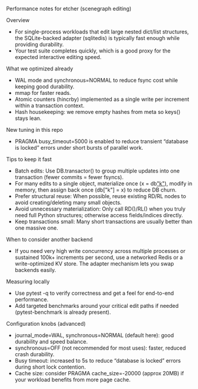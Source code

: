 Performance notes for etcher (scenegraph editing)

Overview
- For single-process workloads that edit large nested dict/list structures, the SQLite-backed adapter (sqlitedis) is typically fast enough while providing durability.
- Your test suite completes quickly, which is a good proxy for the expected interactive editing speed.

What we optimized already
- WAL mode and synchronous=NORMAL to reduce fsync cost while keeping good durability.
- mmap for faster reads.
- Atomic counters (hincrby) implemented as a single write per increment within a transaction context.
- Hash housekeeping: we remove empty hashes from meta so keys() stays lean.

New tuning in this repo
- PRAGMA busy_timeout=5000 is enabled to reduce transient “database is locked” errors under short bursts of parallel work.

Tips to keep it fast
- Batch edits: Use DB.transactor() to group multiple updates into one transaction (fewer commits = fewer fsyncs).
- For many edits to a single object, materialize once (x = db["k"]()), modify in memory, then assign back once (db["k"] = x) to reduce DB churn.
- Prefer structural reuse: When possible, reuse existing RD/RL nodes to avoid creating/deleting many small objects.
- Avoid unnecessary materialization: Only call RD()/RL() when you truly need full Python structures; otherwise access fields/indices directly.
- Keep transactions small: Many short transactions are usually better than one massive one.

When to consider another backend
- If you need very high write concurrency across multiple processes or sustained 100k+ increments per second, use a networked Redis or a write-optimized KV store. The adapter mechanism lets you swap backends easily.

Measuring locally
- Use pytest -q to verify correctness and get a feel for end-to-end performance.
- Add targeted benchmarks around your critical edit paths if needed (pytest-benchmark is already present).

Configuration knobs (advanced)
- journal_mode=WAL, synchronous=NORMAL (default here): good durability and speed balance.
- synchronous=OFF (not recommended for most uses): faster, reduced crash durability.
- Busy timeout: increased to 5s to reduce “database is locked” errors during short lock contention.
- Cache size: consider PRAGMA cache_size=-20000 (approx 20MB) if your workload benefits from more page cache.
